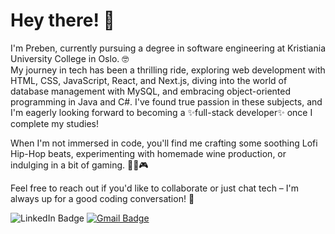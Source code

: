 
# Hey there! 👋
I'm Preben, currently pursuing a degree in software engineering at Kristiania University College in Oslo. 🤓
<br>
My journey in tech has been a thrilling ride, exploring web development with HTML, CSS, JavaScript, React, and Next.js, diving into the world of database management with MySQL, and embracing object-oriented programming in Java and C#. I've found true passion in these subjects, and I'm eagerly looking forward to becoming a ✨full-stack developer✨ once I complete my studies!

When I'm not immersed in code, you'll find me crafting some soothing Lofi Hip-Hop beats, experimenting with homemade wine production, or indulging in a bit of gaming. 🎷🍷🎮

Feel free to reach out if you'd like to collaborate or just chat tech – I'm always up for a good coding conversation! 🚀

  <div id="badges">
  <a "https://www.linkedin.com/in/prebenohre/">
    <img src="https://img.shields.io/badge/LinkedIn-blue?style=for-the-badge&logo=linkedin&logoColor=white" alt="LinkedIn Badge"/>
  </a>
  <a href="mailto:prebenohre@gmail.com">
    <img src="https://img.shields.io/badge/Gmail-D14836?style=for-the-badge&logo=gmail&logoColor=white" alt="Gmail Badge"/>
  </a>
</div>

<!--
**prebenohre/prebenohre** is a ✨ _special_ ✨ repository because its `README.md` (this file) appears on your GitHub profile.

Here are some ideas to get you started:

- 🔭 I’m currently working on ...
- 🌱 I’m currently learning ...
- 👯 I’m looking to collaborate on ...
- 🤔 I’m looking for help with ...
- 💬 Ask me about ...
- 📫 How to reach me: ...
- 😄 Pronouns: ...
- ⚡ Fun fact: ...
-->
